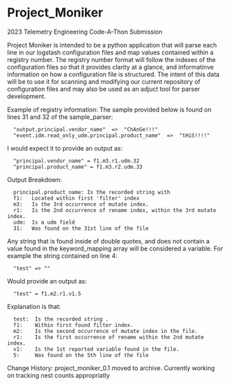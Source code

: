 # Project_Moniker
2023 Telemetry Engineering Code-A-Thon Submission

Project Moniker is intended to be a python application that will parse each line in our logstash configuration files and map values contained within a registry number. The registry number format will follow the indexes of the configuration files so that it provides clarity at a glance, and informatinve information on how a configuration file is structured. The intent of this data will be to use it for scanning and modifying our current repository of configuration files and may also be used as an adjuct tool for parser development.

Example of registry information:
  The sample provided below is found on lines 31 and 32 of the sample_parser:
  
      "output.principal.vendor_name"  =>  "ChAnGe!!!"
      "event.idm.read_only_udm.principal.product_name"  =>  "tHiS!!!!"
  
  I would expect it to provide an output as:
  
      "principal.vendor_name" = f1.m3.r1.udm.32
      "principal.product_name" = f1.m3.r2.udm.33
  
  Output Breakdown: 
      
      principal.product_name: Is the recorded string with 
      f1:   Located within first 'filter' index
      m3:   Is the 3rd occurrence of mutate index.
      r1:   Is the 2nd occurrence of rename index, within the 3rd mutate index.
      udm:  Is a udm field
      31:   Was found on the 31st line of the file

  Any string that is found inside of double quotes, and does not contain a value found
  in the keyword_mapping array will be considered a variable. 
  For example the string contained on line 4:
              
      "test" => ""
  
  Would provide an output as:
  
      "test" = f1.m2.r1.v1.5
  
  Explanation is that: 
  
      test:  Is the recorded string .
      f1:    Within first found filter index.
      m2:    Is the second occurrence of mutate index in the file.
      r1:    Is the first occurrence of rename within the 2nd mutate index.
      v1:    Is the 1st reported variable found in the file.
      5:     Was found on the 5th line of the file


Change History:
  project_moniker_0.1 moved to archive. Currently working on tracking nest counts     appropriatly 
